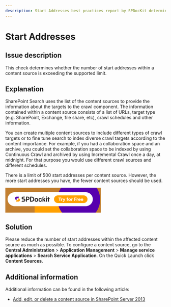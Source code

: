 ```yaml
---
description: Start Addresses best practices report by SPDocKit determines whether the number of start addresses within a content source is exceeding the supported limit.
---
```


# Start Addresses

## Issue description

This check determines whether the number of start addresses within a content source is exceeding the supported limit.

## Explanation

SharePoint Search uses the list of the content sources to provide the information about the targets to the crawl component. The information contained within a content source consists of a list of URLs, target type \(e.g. SharePoint, Exchange, file share, etc\), crawl schedules and other information.

You can create multiple content sources to include different types of crawl targets or to fine tune search to index diverse crawl targets according to the content importance. For example, if you had a collaboration space and an archive, you could set the collaboration space to be indexed by using Continuous Crawl and archived by using Incremental Crawl once a day, at midnight. For that purpose you would use different crawl sources and different schedules.

There is a limit of 500 start addresses per content source. However, the more start addresses you have, the fewer content sources should be used.

[![Download SPDocKit](../../../.gitbook/assets/spdockit-download.png)](http://bit.ly/2US0Zna)

## Solution

Please reduce the number of start addresses within the affected content source as much as possible. To configure a content source, go to the **Central Administration** &gt; **Application Management** &gt; **Manage service applications** &gt; **Search Service Application**. On the Quick Launch click **Content Sources**.

## Additional information

Additional information can be found in the following article:

* [Add, edit, or delete a content source in SharePoint Server 2013](https://technet.microsoft.com/en-IE/library/jj219808.aspx)

